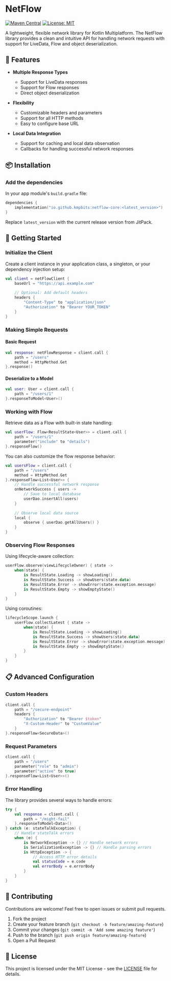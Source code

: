 # NetFlow

[![Maven Central](https://img.shields.io/maven-central/v/com.github.kmpbits.libraries/netflow-core.svg?label=Maven%20Central)](https://search.maven.org/artifact/com.github.kmpbits.libraries/netflow-core)
[![License: MIT](https://img.shields.io/badge/License-MIT-yellow.svg)](https://opensource.org/licenses/MIT)

A lightweight, flexible network library for Kotlin Multiplatform. The NetFlow library provides a clean and intuitive API for handling network requests with support for LiveData, Flow and object deserialization.

## 🌟 Features

- **Multiple Response Types**
  - Support for LiveData responses
  - Support for Flow responses
  - Direct object deserialization

- **Flexibility**
  - Customizable headers and parameters
  - Support for all HTTP methods
  - Easy to configure base URL

- **Local Data Integration**
  - Support for caching and local data observation
  - Callbacks for handling successful network responses

## 📦 Installation

### Add the dependencies

In your app module's `build.gradle` file:

```kotlin
dependencies { 
    implementation("io.github.kmpbits:netflow-core:<latest_version>")
}
```

Replace `latest_version` with the current release version from JitPack.

## 🚀 Getting Started

### Initialize the Client

Create a client instance in your application class, a singleton, or your dependency injection setup:

```kotlin
val client = netFlowClient {
    baseUrl = "https://api.example.com"
    
    // Optional: Add default headers
    headers {
        "Content-Type" to "application/json"
        "Authorization" to "Bearer YOUR_TOKEN"
    }
}
```

### Making Simple Requests

#### Basic Request

```kotlin
val response: netFlowResponse = client.call {
    path = "/users"
    method = HttpMethod.Get
}.response()
```

#### Deserialize to a Model

```kotlin
val user: User = client.call {
    path = "/users/1"
}.responseToModel<User>()
```

### Working with Flow

Retrieve data as a Flow with built-in state handling:

```kotlin
val userFlow: Flow<ResultState<User>> = client.call {
    path = "/users/1"
    parameter("include" to "details")
}.responseFlow()
```

You can also customize the flow response behavior:

```kotlin
val usersFlow = client.call {
    path = "/users"
    method = HttpMethod.Get
}.responseFlow<List<User>> {
    // Handle successful network response
    onNetworkSuccess { users ->
        // Save to local database
        userDao.insertAll(users)
    }
    
    // Observe local data source
    local {
        observe { userDao.getAllUsers() }
    }
}
```

### Observing Flow Responses

Using lifecycle-aware collection:

```kotlin
userFlow.observe(viewLifecycleOwner) { state ->
    when(state) {
        is ResultState.Loading -> showLoading()
        is ResultState.Success -> showUsers(state.data)
        is ResultState.Error -> showError(state.exception.message)
        is ResultState.Empty -> showEmptyState()
    }
}
```

Using coroutines:

```kotlin
lifecycleScope.launch {
    userFlow.collectLatest { state ->
        when(state) {
            is ResultState.Loading -> showLoading()
            is ResultState.Success -> showUsers(state.data)
            is ResultState.Error -> showError(state.exception.message)
            is ResultState.Empty -> showEmptyState()
        }
    }
}
```

## 📋 Advanced Configuration

### Custom Headers

```kotlin
client.call {
    path = "/secure-endpoint"
    headers {
        "Authorization" to "Bearer $token"
        "X-Custom-Header" to "CustomValue"
    }
}.responseFlow<SecureData>()
```

### Request Parameters

```kotlin
client.call {
    path = "/users"
    parameter("role" to "admin")
    parameter("active" to true)
}.responseFlow<List<User>>()
```

### Error Handling

The library provides several ways to handle errors:

```kotlin
try {
    val response = client.call {
        path = "/might-fail"
    }.responseToModel<Data>()
} catch (e: stateTalkException) {
    // Handle stateTalk errors
    when (e) {
        is NetworkException -> {} // Handle network errors
        is SerializationException -> {} // Handle parsing errors
        is HttpException -> {
            // Access HTTP error details
            val statusCode = e.code
            val errorBody = e.errorBody
        }
    }
}
```

## 🤝 Contributing

Contributions are welcome! Feel free to open issues or submit pull requests.

1. Fork the project
2. Create your feature branch (`git checkout -b feature/amazing-feature`)
3. Commit your changes (`git commit -m 'Add some amazing feature'`)
4. Push to the branch (`git push origin feature/amazing-feature`)
5. Open a Pull Request

## 📝 License

This project is licensed under the MIT License - see the [LICENSE](LICENSE) file for details.
